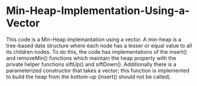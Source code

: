 # Min-Heap-Implementation-Using-a-Vector

This code is a Min-Heap implemantation using a vector. A min-heap is a tree-based data
structure where each node has a lesser or equal value to all its children nodes. To do this, the code 
has implementations of the insert() and removeMin() functions which maintain the heap property with the 
private helper functions siftUp() and siftDown(). Additionally there is a parameterized constructor that 
takes a vector; this function is implemented to build the heap from the bottom-up (insert() should not be called).
